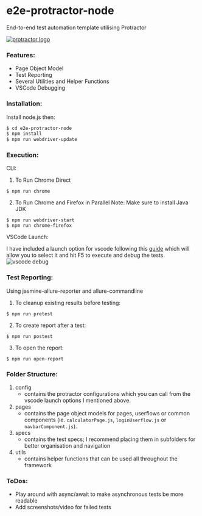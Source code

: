# e2e-protractor-node
End-to-end test automation template utilising Protractor

[![protractor logo](http://www.protractortest.org/img/protractor-logo-450.png)](http://www.protractortest.org/#/)

### Features:
- Page Object Model 
- Test Reporting
- Several Utilities and Helper Functions
- VSCode Debugging

### Installation:
Install node.js then:
```sh
$ cd e2e-protractor-node
$ npm install
$ npm run webdriver-update
```

### Execution:
CLI:
1. To Run Chrome Direct
```
$ npm run chrome
```
2. To Run Chrome and Firefox in Parallel
Note: Make sure to install Java JDK
```
$ npm run webdriver-start
$ npm run chrome-firefox
```

VSCode Launch:

I have included a launch option for vscode following this [guide](https://blogs.msdn.microsoft.com/wushuai/2016/08/24/debug-protractor-script-in-visual-studio-code/) which will allow you to select it and hit F5 to execute and debug the tests.
![vscode debug](https://msdnshared.blob.core.windows.net/media/2016/08/vscode2-1024x460.png)

### Test Reporting:
Using jasmine-allure-reporter and allure-commandline
1. To cleanup existing results before testing:
```
$ npm run pretest
```

2. To create report after a test:
```
$ npm run postest
```

3. To open the report:
```
$ npm run open-report
```

### Folder Structure:
1. config
    - contains the protractor configurations which you can call from the vscode launch options I mentioned above.
2. pages
    - contains the page object models for pages, userflows or common components (ie. `calculatorPage.js`, `loginUserflow.js` or `navbarComponent.js`).
3. specs
    - contains the test specs; I recommend placing them in subfolders for better organisation and navigation
4. utils
    - contains helper functions that can be used all throughout the framework 

### ToDos:
- Play around with async/await to make asynchronous tests be more readable
- Add screenshots/video for failed tests



